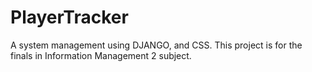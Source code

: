 # PlayerTracker
A system management using DJANGO, and CSS. This project is for the finals in Information Management 2 subject.
